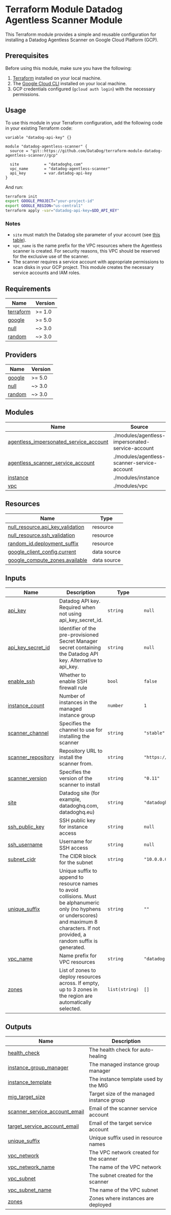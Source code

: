 # Terraform Module Datadog Agentless Scanner Module

This Terraform module provides a simple and reusable configuration for installing a Datadog Agentless Scanner on Google Cloud Platform (GCP).

## Prerequisites

Before using this module, make sure you have the following:

1. [Terraform](https://www.terraform.io/) installed on your local machine.
2. The [Google Cloud CLI](https://cloud.google.com/sdk/docs/install) installed on your local machine.
3. GCP credentials configured (`gcloud auth login`) with the necessary permissions.

## Usage

To use this module in your Terraform configuration, add the following code in your existing Terraform code:

```hcl
variable "datadog-api-key" {}

module "datadog-agentless-scanner" {
  source = "git::https://github.com/DataDog/terraform-module-datadog-agentless-scanner//gcp"

  site           = "datadoghq.com"
  vpc_name       = "datadog-agentless-scanner"
  api_key        = var.datadog-api-key
}
```

And run:
```sh
terraform init
export GOOGLE_PROJECT="your-project-id"
export GOOGLE_REGION="us-central1"
terraform apply -var="datadog-api-key=$DD_API_KEY"
```

### Notes

- `site` must match the Datadog site parameter of your account (see [this table](https://docs.datadoghq.com/getting_started/site/#access-the-datadog-site)).
- `vpc_name` is the name prefix for the VPC resources where the Agentless scanner
  is created. For security reasons, this VPC should be reserved for
  the exclusive use of the scanner.
- The scanner requires a service account with appropriate permissions to scan disks
  in your GCP project. This module creates the necessary service accounts and IAM roles.

<!-- BEGIN_TF_DOCS -->
## Requirements

| Name | Version |
|------|---------|
| <a name="requirement_terraform"></a> [terraform](#requirement\_terraform) | >= 1.0 |
| <a name="requirement_google"></a> [google](#requirement\_google) | >= 5.0 |
| <a name="requirement_null"></a> [null](#requirement\_null) | ~> 3.0 |
| <a name="requirement_random"></a> [random](#requirement\_random) | ~> 3.0 |

## Providers

| Name | Version |
|------|---------|
| <a name="provider_google"></a> [google](#provider\_google) | >= 5.0 |
| <a name="provider_null"></a> [null](#provider\_null) | ~> 3.0 |
| <a name="provider_random"></a> [random](#provider\_random) | ~> 3.0 |

## Modules

| Name | Source | Version |
|------|--------|---------|
| <a name="module_agentless_impersonated_service_account"></a> [agentless\_impersonated\_service\_account](#module\_agentless\_impersonated\_service\_account) | ./modules/agentless-impersonated-service-account | n/a |
| <a name="module_agentless_scanner_service_account"></a> [agentless\_scanner\_service\_account](#module\_agentless\_scanner\_service\_account) | ./modules/agentless-scanner-service-account | n/a |
| <a name="module_instance"></a> [instance](#module\_instance) | ./modules/instance | n/a |
| <a name="module_vpc"></a> [vpc](#module\_vpc) | ./modules/vpc | n/a |

## Resources

| Name | Type |
|------|------|
| [null_resource.api_key_validation](https://registry.terraform.io/providers/hashicorp/null/latest/docs/resources/resource) | resource |
| [null_resource.ssh_validation](https://registry.terraform.io/providers/hashicorp/null/latest/docs/resources/resource) | resource |
| [random_id.deployment_suffix](https://registry.terraform.io/providers/hashicorp/random/latest/docs/resources/id) | resource |
| [google_client_config.current](https://registry.terraform.io/providers/hashicorp/google/latest/docs/data-sources/client_config) | data source |
| [google_compute_zones.available](https://registry.terraform.io/providers/hashicorp/google/latest/docs/data-sources/compute_zones) | data source |

## Inputs

| Name | Description | Type | Default | Required |
|------|-------------|------|---------|:--------:|
| <a name="input_api_key"></a> [api\_key](#input\_api\_key) | Datadog API key. Required when not using api\_key\_secret\_id. | `string` | `null` | no |
| <a name="input_api_key_secret_id"></a> [api\_key\_secret\_id](#input\_api\_key\_secret\_id) | Identifier of the pre-provisioned Secret Manager secret containing the Datadog API key. Alternative to api\_key. | `string` | `null` | no |
| <a name="input_enable_ssh"></a> [enable\_ssh](#input\_enable\_ssh) | Whether to enable SSH firewall rule | `bool` | `false` | no |
| <a name="input_instance_count"></a> [instance\_count](#input\_instance\_count) | Number of instances in the managed instance group | `number` | `1` | no |
| <a name="input_scanner_channel"></a> [scanner\_channel](#input\_scanner\_channel) | Specifies the channel to use for installing the scanner | `string` | `"stable"` | no |
| <a name="input_scanner_repository"></a> [scanner\_repository](#input\_scanner\_repository) | Repository URL to install the scanner from. | `string` | `"https://apt.datadoghq.com/"` | no |
| <a name="input_scanner_version"></a> [scanner\_version](#input\_scanner\_version) | Specifies the version of the scanner to install | `string` | `"0.11"` | no |
| <a name="input_site"></a> [site](#input\_site) | Datadog site (for example, datadoghq.com, datadoghq.eu) | `string` | `"datadoghq.com"` | no |
| <a name="input_ssh_public_key"></a> [ssh\_public\_key](#input\_ssh\_public\_key) | SSH public key for instance access | `string` | `null` | no |
| <a name="input_ssh_username"></a> [ssh\_username](#input\_ssh\_username) | Username for SSH access | `string` | `null` | no |
| <a name="input_subnet_cidr"></a> [subnet\_cidr](#input\_subnet\_cidr) | The CIDR block for the subnet | `string` | `"10.0.0.0/24"` | no |
| <a name="input_unique_suffix"></a> [unique\_suffix](#input\_unique\_suffix) | Unique suffix to append to resource names to avoid collisions. Must be alphanumeric only (no hyphens or underscores) and maximum 8 characters. If not provided, a random suffix is generated. | `string` | `""` | no |
| <a name="input_vpc_name"></a> [vpc\_name](#input\_vpc\_name) | Name prefix for VPC resources | `string` | `"datadog-agentless-scanner"` | no |
| <a name="input_zones"></a> [zones](#input\_zones) | List of zones to deploy resources across. If empty, up to 3 zones in the region are automatically selected. | `list(string)` | `[]` | no |

## Outputs

| Name | Description |
|------|-------------|
| <a name="output_health_check"></a> [health\_check](#output\_health\_check) | The health check for auto-healing |
| <a name="output_instance_group_manager"></a> [instance\_group\_manager](#output\_instance\_group\_manager) | The managed instance group manager |
| <a name="output_instance_template"></a> [instance\_template](#output\_instance\_template) | The instance template used by the MIG |
| <a name="output_mig_target_size"></a> [mig\_target\_size](#output\_mig\_target\_size) | Target size of the managed instance group |
| <a name="output_scanner_service_account_email"></a> [scanner\_service\_account\_email](#output\_scanner\_service\_account\_email) | Email of the scanner service account |
| <a name="output_target_service_account_email"></a> [target\_service\_account\_email](#output\_target\_service\_account\_email) | Email of the target service account |
| <a name="output_unique_suffix"></a> [unique\_suffix](#output\_unique\_suffix) | Unique suffix used in resource names |
| <a name="output_vpc_network"></a> [vpc\_network](#output\_vpc\_network) | The VPC network created for the scanner |
| <a name="output_vpc_network_name"></a> [vpc\_network\_name](#output\_vpc\_network\_name) | The name of the VPC network |
| <a name="output_vpc_subnet"></a> [vpc\_subnet](#output\_vpc\_subnet) | The subnet created for the scanner |
| <a name="output_vpc_subnet_name"></a> [vpc\_subnet\_name](#output\_vpc\_subnet\_name) | The name of the VPC subnet |
| <a name="output_zones"></a> [zones](#output\_zones) | Zones where instances are deployed |
<!-- END_TF_DOCS -->
